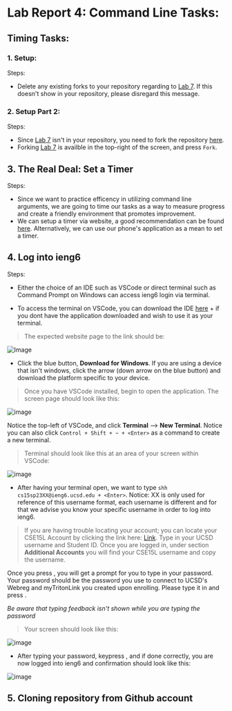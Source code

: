 # Lab Report 4: Command Line Tasks:

## Timing Tasks: 

### 1. Setup:

Steps:
* Delete any existing forks to your repository regarding to [Lab 7](https://github.com/ucsd-cse15l-s23/lab7). If this doesn't show in your repository, please disregard this message. 

### 2. Setup Part 2:

Steps:
* Since [Lab 7](https://github.com/ucsd-cse15l-s23/lab7) isn't in your repository, you need to fork the repository [here](https://github.com/ucsd-cse15l-s23/lab7). 
* Forking [Lab 7](https://github.com/ucsd-cse15l-s23/lab7) is availble in the top-right of the screen, and press `Fork`.

## 3. The Real Deal: Set a Timer

Steps:
* Since we want to practice efficency in utilizing command line arguments, we are going to time our tasks as a way to measure progress and create a friendly environment that promotes improvement. 
* We can setup a timer via website, a good recommendation can be found [here](https://www.timeanddate.com/stopwatch/). Alternatively, we can use our phone's application as a mean to set a timer.

## 4. Log into ieng6

Steps:
* Either the choice of an IDE such as VSCode or direct terminal such as Command Prompt on Windows can access ieng6 login via terminal.
- To access the terminal on VSCode, you can download the IDE [here](https://code.visualstudio.com/download) + <enter> if you dont have the application downloaded and wish to use it as your terminal. 
>The expected website page to the link should be:

![Image](https://user-images.githubusercontent.com/120772535/231031750-f474c858-1f92-4ab4-b714-0ddf22bc6a24.png)
* Click the blue button, **Download for Windows**. If you are using a device that isn't windows, click the arrow (down arrow on the blue button) and download the platform specific to your device. 

>Once you have VSCode installed, begin to open the application. The screen page should look like this: 

![image](https://user-images.githubusercontent.com/120772535/231033020-5f5eee43-b4a7-441a-856a-34a598ea5a75.png)

Notice the top-left of VSCode, and click **Terminal** --> **New Terminal**. Notice you can also click `Control + Shift + ~ + <Enter>` as a command to create a new terminal. 

>Terminal should look like this at an area of your screen within VSCode:

![image](https://user-images.githubusercontent.com/120772535/231034075-0f01da24-bf92-41bd-99b1-e365696e2cb9.png)

* After having your terminal open, we want to type `shh cs15sp23XX@ieng6.ucsd.edu + <Enter>`. Notice: XX is only used for reference of this username format, each username is different and for that we advise you know your specific username in order to log into ieng6. 
  
>If you are having trouble locating your account; you can locate your CSE15L Account by clicking the link here: [Link](https://sdacs.ucsd.edu/~icc/index.php). Type in your UCSD username and Student ID. Once you are logged in, under section **Additional Accounts** you will find your CSE15L username and copy the username. 

  
  
Once you press <Enter>, you will get a prompt for you to type in your password. Your password should be the password you use to connect to UCSD's Webreg and myTritonLink you created upon enrolling. Please type it in and press <Enter>. 

*Be aware that typing feedback isn't shown while you are typing the password*

> Your screen should look like this:

![image](https://user-images.githubusercontent.com/120772535/231037278-12438fb9-f230-41c7-bbf9-358f4612decd.png)

  
* After typing your password, keypress <Enter>, and if done correctly, you are now logged into ieng6 and confirmation should look like this: 

![image](https://user-images.githubusercontent.com/120772535/231037467-e8551f71-3e2b-454a-b395-8d0dbb9c2df3.png)

## 5. Cloning repository from Github account

